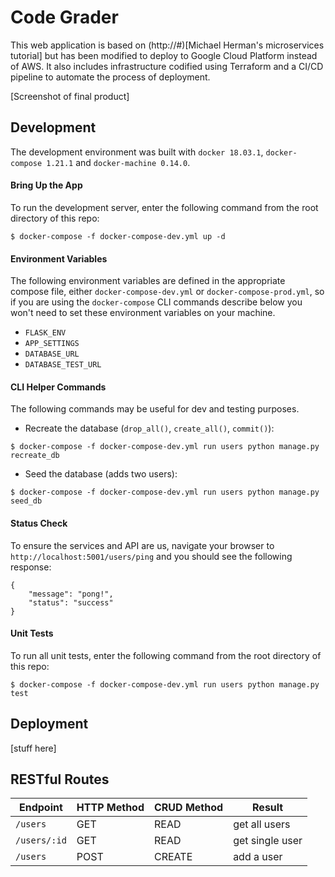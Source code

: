 # Code Grader
This web application is based on (http://#)[Michael Herman's microservices
tutorial] but has been modified to deploy to Google Cloud Platform instead of
AWS. It also includes infrastructure codified using Terraform and a CI/CD
pipeline to automate the process of deployment.

[Screenshot of final product]

## Development
The development environment was built with `docker 18.03.1`, `docker-compose 1.21.1` and `docker-machine 0.14.0`.

#### Bring Up the App
To run the development server, enter the following command from the root directory of this repo:
```
$ docker-compose -f docker-compose-dev.yml up -d
```

#### Environment Variables
The following environment variables are defined in the appropriate compose file,
either `docker-compose-dev.yml` or `docker-compose-prod.yml`, so if you are
using the `docker-compose` CLI commands describe below you won't need to set
these environment variables on your machine.
- `FLASK_ENV`
- `APP_SETTINGS`
- `DATABASE_URL`
- `DATABASE_TEST_URL`


#### CLI Helper Commands
The following commands may be useful for dev and testing purposes.

- Recreate the database (`drop_all()`, `create_all()`, `commit()`):
```
$ docker-compose -f docker-compose-dev.yml run users python manage.py recreate_db
```
- Seed the database (adds two users):
```
$ docker-compose -f docker-compose-dev.yml run users python manage.py seed_db
```

#### Status Check
To ensure the services and API are us, navigate your browser to `http://localhost:5001/users/ping`
and you should see the following response:
```
{
    "message": "pong!",
    "status": "success"
}
```

#### Unit Tests
To run all unit tests, enter the following command from the root directory of
this repo:
```
$ docker-compose -f docker-compose-dev.yml run users python manage.py test
```

## Deployment
[stuff here]

## RESTful Routes
Endpoint | HTTP Method | CRUD Method | Result
--- | --- | --- | ---
`/users` | GET | READ | get all users
`/users/:id` | GET | READ | get single user
`/users` | POST | CREATE | add a user

